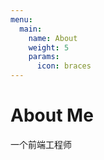 ```yaml
---
menu:
  main:
    name: About
    weight: 5
    params:
      icon: braces
---
```


# About Me

一个前端工程师


